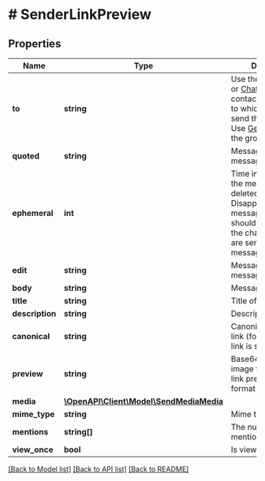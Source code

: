 # # SenderLinkPreview

## Properties

Name | Type | Description | Notes
------------ | ------------- | ------------- | -------------
**to** | **string** | Use the phone number or [Chat ID](https://support.whapi.cloud/help-desk/faq/chat-id.-what-is-it-and-how-to-get-it) of the contact/group/channel to which you want to send the message. Use [Get groups](https://whapi.readme.io/reference/getgroups) to get the group ID. |
**quoted** | **string** | Message ID of the message to be quoted | [optional]
**ephemeral** | **int** | Time in seconds for the message to be deleted. The Disappearing messages setting should be enabled in the chat where you are sending this message. | [optional]
**edit** | **string** | Message ID of the message to be edited | [optional]
**body** | **string** | Message text |
**title** | **string** | Title of the link |
**description** | **string** | Description of the link | [optional]
**canonical** | **string** | Canonical URL of the link (for example, if the link is shortened) | [optional]
**preview** | **string** | Base64 encoded image for mini version link preview. In JPEG format | [optional]
**media** | [**\OpenAPI\Client\Model\SendMediaMedia**](SendMediaMedia.md) |  | [optional]
**mime_type** | **string** | Mime type of media | [optional]
**mentions** | **string[]** | The numbers of the mentioned users | [optional]
**view_once** | **bool** | Is view once | [optional]

[[Back to Model list]](../../README.md#models) [[Back to API list]](../../README.md#endpoints) [[Back to README]](../../README.md)
